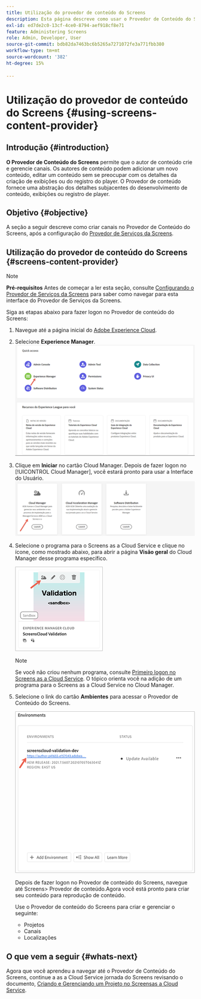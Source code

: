 ```yaml
---
title: Utilização do provedor de conteúdo do Screens
description: Esta página descreve como usar o Provedor de Conteúdo do Screens para criar conteúdo.
exl-id: ed7de2c0-13cf-4ce0-8794-aef918cf8e71
feature: Administering Screens
role: Admin, Developer, User
source-git-commit: bdb82da7463bc6b5265a7271072fe3a771fbb380
workflow-type: tm+mt
source-wordcount: '382'
ht-degree: 15%

---
```


# Utilização do provedor de conteúdo do Screens {#using-screens-content-provider}

## Introdução {#introduction}

**O Provedor de Conteúdo do Screens** permite que o autor de conteúdo crie e gerencie canais. Os autores de conteúdo podem adicionar um novo conteúdo, editar um conteúdo sem se preocupar com os detalhes da criação de exibições ou do registro do player. O Provedor de conteúdo fornece uma abstração dos detalhes subjacentes do desenvolvimento de conteúdo, exibições ou registro de player.

## Objetivo {#objective}

A seção a seguir descreve como criar canais no Provedor de Conteúdo do Screens, após a configuração do [Provedor de Serviços da Screens](https://experienceleague.adobe.com/docs/experience-manager-cloud-service/content/screens-as-cloud-service/configure-screens-cloud/using-screens-content-provider.html?lang=en).

## Utilização do provedor de conteúdo do Screens {#screens-content-provider}

>[!NOTE]
>**Pré-requisitos**
>Antes de começar a ler esta seção, consulte [Configurando o Provedor de Serviços da Screens](https://experienceleague.adobe.com/docs/experience-manager-cloud-service/content/screens-as-cloud-service/configure-screens-cloud/navigating-to-screens-services-provider.html) para saber como navegar para esta interface do Provedor de Serviços da Screens.

Siga as etapas abaixo para fazer logon no Provedor de conteúdo do Screens:

1. Navegue até a página inicial do [Adobe Experience Cloud](https://experience.adobe.com).

1. Selecione **Experience Manager**.
   ![Página de aterrissagem para Acesso Rápido às áreas do Experience Manager.](/help/implementing/cloud-manager/getting-access-to-aem-in-cloud/assets/landing-page1.png)

1. Clique em **Iniciar** no cartão Cloud Manager. Depois de fazer logon no [!UICONTROL Cloud Manager], você estará pronto para usar a Interface do Usuário.
   ![Quatro áreas do Cloud Manager — Brand Portal, Cloud Manager, Cloud Acceleration Manager e Distribuição de Software — cada uma mostrando seu próprio botão do Launch.](/help/implementing/cloud-manager/getting-access-to-aem-in-cloud/assets/landing-page2.png)

1. Selecione o programa para o Screens as a Cloud Service e clique no ícone, como mostrado abaixo, para abrir a página **Visão geral** do Cloud Manager desse programa específico.

   ![O ícone da página Visão geral do Cloud Manager é exibido na extremidade esquerda de uma barra de ferramentas.](/help/screens-cloud/assets/configure/screens-cp-1.png)

   >[!NOTE]
   >Se você não criou nenhum programa, consulte [Primeiro logon no Screens as a Cloud Service](https://experienceleague.adobe.com/docs/experience-manager-cloud-service/content/screens-as-cloud-service/onboarding-screens-cloud/first-time-login-screens-cloud.html). O tópico orienta você na adição de um programa para o Screens as a Cloud Service no Cloud Manager.

1. Selecione o link do cartão **Ambientes** para acessar o Provedor de Conteúdo do Screens.

   ![Link realçado pelo cartão Ambientes que permite acessar o Provedor de Conteúdo do Screens.](/help/screens-cloud/assets/configure/screens-cp-2.png)

   Depois de fazer logon no Provedor de conteúdo do Screens, navegue até Screens> Provedor de conteúdo.Agora você está pronto para criar seu conteúdo para reprodução de conteúdo.

   Use o Provedor de conteúdo do Screens para criar e gerenciar o seguinte:

   * Projetos
   * Canais
   * Localizações

## O que vem a seguir {#whats-next}

Agora que você aprendeu a navegar até o Provedor de Conteúdo do Screens, continue a as a Cloud Service jornada do Screens revisando o documento, [Criando e Gerenciando um Projeto no Screensas a Cloud Service](https://experienceleague.adobe.com/docs/experience-manager-cloud-service/content/screens-as-cloud-service/create-content/creating-projects-screens-cloud.html).
